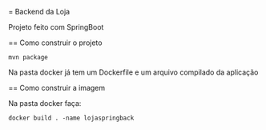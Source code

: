 = Backend da Loja

Projeto feito com SpringBoot

== Como construir o projeto

```
mvn package
```

Na pasta docker já tem um Dockerfile e um arquivo compilado da aplicação

== Como construir a imagem

Na pasta docker faça:

```
docker build . -name lojaspringback
```
